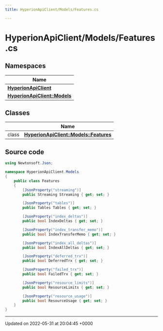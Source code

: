 ```yaml
---
title: HyperionApiClient/Models/Features.cs

---
```


# HyperionApiClient/Models/Features.cs



## Namespaces

| Name           |
| -------------- |
| **[HyperionApiClient](/Namespaces/namespace_hyperion_api_client.md)**  |
| **[HyperionApiClient::Models](/Namespaces/namespace_hyperion_api_client_1_1_models.md)**  |

## Classes

|                | Name           |
| -------------- | -------------- |
| class | **[HyperionApiClient::Models::Features](/Classes/class_hyperion_api_client_1_1_models_1_1_features.md)**  |




## Source code

```csharp
using Newtonsoft.Json;

namespace HyperionApiClient.Models
{
    public class Features
    {
        [JsonProperty("streaming")]
        public Streaming Streaming { get; set; }

        [JsonProperty("tables")]
        public Tables Tables { get; set; }

        [JsonProperty("index_deltas")]
        public bool IndexDeltas { get; set; }

        [JsonProperty("index_transfer_memo")]
        public bool IndexTransferMemo { get; set; }

        [JsonProperty("index_all_deltas")]
        public bool IndexAllDeltas { get; set; }

        [JsonProperty("deferred_trx")]
        public bool DeferredTrx { get; set; }

        [JsonProperty("failed_trx")]
        public bool FailedTrx { get; set; }

        [JsonProperty("resource_limits")]
        public bool ResourceLimits { get; set; }

        [JsonProperty("resource_usage")]
        public bool ResourceUsage { get; set; }
    }
}
```


-------------------------------

Updated on 2022-05-31 at 20:04:45 +0000
